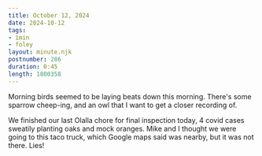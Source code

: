 ```yaml
---
title: October 12, 2024
date: 2024-10-12
tags:
- 1min
- foley
layout: minute.njk
postnumber: 286
duration: 0:45
length: 1800358
---
```

Morning birds seemed to be laying beats down this morning. There's some sparrow cheep-ing, and an owl that I want to get a closer recording of. 

We finished our last Olalla chore for final inspection today, 4 covid cases sweatily planting oaks and mock oranges. Mike and I thought we were going to this taco truck, which Google maps said was nearby, but it was not there. Lies!